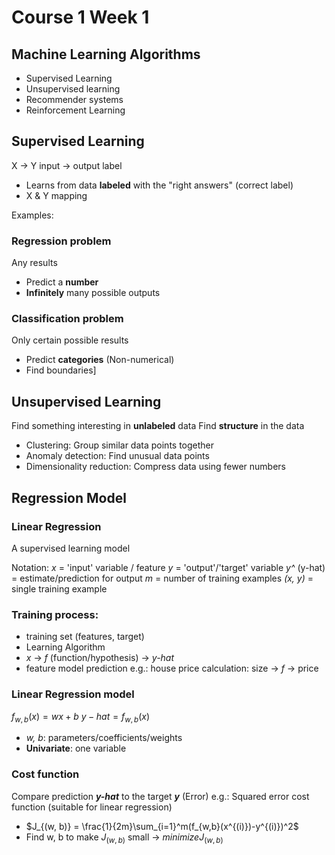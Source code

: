 # Course 1 Week 1

## Machine Learning Algorithms
- Supervised Learning
- Unsupervised learning
- Recommender systems
- Reinforcement Learning 

## Supervised Learning
X     ->       Y
input -> output label
+ Learns from data **labeled** with the "right answers" (correct label)
+ X & Y mapping

Examples:
### Regression problem
Any results 
+ Predict a **number**
+ **Infinitely** many possible outputs


### Classification problem
Only certain possible results
+ Predict **categories** (Non-numerical)
+ Find boundaries]

## Unsupervised Learning
Find something interesting in **unlabeled** data
Find **structure** in the data

+ Clustering: Group similar data points together
+ Anomaly detection: Find unusual data points
+ Dimensionality reduction: Compress data using fewer numbers

## Regression Model

### Linear Regression
A supervised learning model

Notation:
*x* = 'input' variable / feature
*y* = 'output'/'target' variable
*y^* (y-hat) = estimate/prediction for output
*m* = number of training examples
*(x, y)* = single training example

### Training process:
+ training set (features, target)
+ Learning Algorithm
+ *x* -> *f* (function/hypothesis) -> *y-hat*
+ feature         model            prediction
e.g.: house price calculation: size -> *f* -> price

### Linear Regression model
$f_{w,b}(x) = wx + b$
$y-hat = f_{w,b}(x)$
+ *w, b*: parameters/coefficients/weights
+ **Univariate**: one variable

### Cost function
Compare prediction ***y-hat*** to the target ***y*** (Error)
e.g.: Squared error cost function (suitable for linear regression)
+ $J_{(w, b)} = \frac{1}{2m}\sum_{i=1}^m(f_{w,b}(x^{(i)})-y^{(i)})^2$
+ Find w, b to make $J_{(w, b)}$ small -> $minimize J_{(w, b)}$ 

